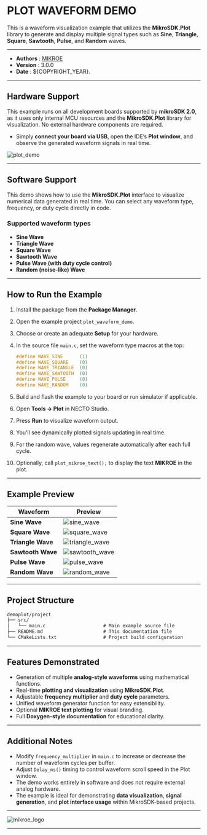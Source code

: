 # PLOT WAVEFORM DEMO

This is a waveform visualization example that utilizes the **MikroSDK.Plot** library to generate and display multiple signal types such as **Sine**, **Triangle**, **Square**, **Sawtooth**, **Pulse**, and **Random** waves.

---

- **Authors**     : [MIKROE](https://github.com/MikroElektronika)
- **Version**     : 3.0.0
- **Date**        : ${COPYRIGHT_YEAR}.

---

## Hardware Support

This example runs on all development boards supported by **mikroSDK 2.0**, as it uses only internal MCU resources and the **MikroSDK.Plot** library for visualization.
No external hardware components are required.

- Simply **connect your board via USB**, open the IDE’s **Plot window**, and observe the generated waveform signals in real time.

![plot_demo](https://download.mikroe.com/images/mikrosdk/v2/demos/demoplot/demo_plot_preview.png)

---

## Software Support

This demo shows how to use the **MikroSDK.Plot** interface to visualize numerical data generated in real time.
You can select any waveform type, frequency, or duty cycle directly in code.

### Supported waveform types

- **Sine Wave**
- **Triangle Wave**
- **Square Wave**
- **Sawtooth Wave**
- **Pulse Wave (with duty cycle control)**
- **Random (noise-like) Wave**

---

## How to Run the Example

1. Install the package from the **Package Manager**.
2. Open the example project `plot_waveform_demo`.
3. Choose or create an adequate **Setup** for your hardware.
4. In the source file `main.c`, set the waveform type macros at the top:

   ```c
   #define WAVE_SINE      (1)
   #define WAVE_SQUARE    (0)
   #define WAVE_TRIANGLE  (0)
   #define WAVE_SAWTOOTH  (0)
   #define WAVE_PULSE     (0)
   #define WAVE_RANDOM    (0)
   ```

5. Build and flash the example to your board or run simulator if applicable.
6. Open **Tools → Plot** in NECTO Studio.
7. Press **Run** to visualize waveform output.
8. You’ll see dynamically plotted signals updating in real time.
9. For the random wave, values regenerate automatically after each full cycle.
10. Optionally, call `plot_mikroe_text();` to display the text **MIKROE** in the plot.

---

## Example Preview

| Waveform | Preview |
|-----------|----------|
| **Sine Wave** | ![sine_wave](https://download.mikroe.com/images/mikrosdk/v2/demos/demoplot/demo_sine.png) |
| **Square Wave** | ![square_wave](https://download.mikroe.com/images/mikrosdk/v2/demos/demoplot/demo_square.png) |
| **Triangle Wave** | ![triangle_wave](https://download.mikroe.com/images/mikrosdk/v2/demos/demoplot/demo_triangle.png) |
| **Sawtooth Wave** | ![sawtooth_wave](https://download.mikroe.com/images/mikrosdk/v2/demos/demoplot/demo_sawtooth.png) |
| **Pulse Wave** | ![pulse_wave](https://download.mikroe.com/images/mikrosdk/v2/demos/demoplot/demo_pulse.png) |
| **Random Wave** | ![random_wave](https://download.mikroe.com/images/mikrosdk/v2/demos/demoplot/demo_random.png) |

---

## Project Structure

```txt
demoplot/project
├── src/
│   └── main.c                     # Main example source file
├── README.md                      # This documentation file
└── CMakeLists.txt                 # Project build configuration
```

---

## Features Demonstrated

- Generation of multiple **analog-style waveforms** using mathematical functions.
- Real-time **plotting and visualization** using **MikroSDK.Plot**.
- Adjustable **frequency multiplier** and **duty cycle** parameters.
- Unified waveform generator function for easy extensibility.
- Optional **MIKROE text plotting** for visual branding.
- Full **Doxygen-style documentation** for educational clarity.

---

## Additional Notes

- Modify `frequency_multiplier` in `main.c` to increase or decrease the number of waveform cycles per buffer.
- Adjust `Delay_ms()` timing to control waveform scroll speed in the Plot window.
- The demo works entirely in software and does not require external analog hardware.
- The example is ideal for demonstrating **data visualization**, **signal generation**, and **plot interface usage** within MikroSDK-based projects.

---

![mikroe_logo](https://download.mikroe.com/images/mikrosdk/v2/mikroe-logo-dark.png)

---
